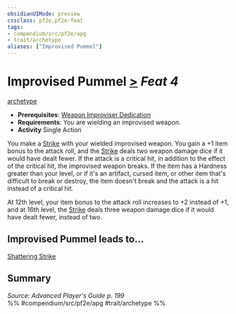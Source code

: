 ```yaml
---
obsidianUIMode: preview
cssclass: pf2e,pf2e-feat
tags:
- compendium/src/pf2e/apg
- trait/archetype
aliases: ["Improvised Pummel"]
---
```

# Improvised Pummel  [>](rules/core-rulebook/chapter-9-playing-the-game.md#Actions "Single Action") *Feat 4*  
[archetype](rules/traits/archetype.md)  

- **Prerequisites**: [Weapon Improviser Dedication](compendium/feats/weapon-improviser-dedication-apg.md)
- **Requirements**: You are wielding an improvised weapon.
- **Activity** Single Action

You make a [Strike](rules/actions/strike.md) with your wielded improvised weapon. You gain a +1 item bonus to the attack roll, and the [Strike](rules/actions/strike.md) deals two weapon damage dice if it would have dealt fewer. If the attack is a critical hit, in addition to the effect of the critical hit, the improvised weapon breaks. If the item has a Hardness greater than your level, or if it's an artifact, cursed item, or other item that's difficult to break or destroy, the item doesn't break and the attack is a hit instead of a critical hit.

At 12th level, your item bonus to the attack roll increases to +2 instead of +1, and at 16th level, the [Strike](rules/actions/strike.md) deals three weapon damage dice if it would have dealt fewer, instead of two.

## Improvised Pummel leads to...

[Shattering Strike](compendium/feats/shattering-strike-apg.md)

## Summary

*Source: Advanced Player's Guide p. 199*  
%% #compendium/src/pf2e/apg #trait/archetype %%